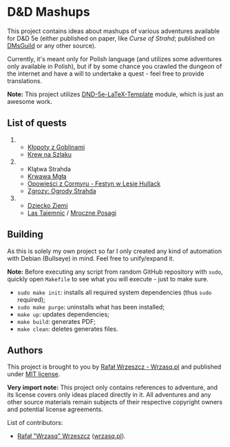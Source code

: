 # D&D Mashups

This project contains ideas about mashups of various adventures available for D&D 5e (either published on paper, like
_Curse of Strahd_; published on [DMsGuild](https://www.dmsguild.com/) or any other source).

Currently, it's meant only for Polish language (and utilizes some adventures only available in Polish), but if by some
chance you crawled the dungeon of the internet and have a will to undertake a quest - feel free to provide translations.

**Note:** This project utilizes [DND-5e-LaTeX-Template](https://github.com/rpgtex/DND-5e-LaTeX-Template) module, which
is just an awesome work.

## List of quests

1.
    - [Kłopoty z Goblinami](https://www.dmsguild.com/product/268015/Klopoty-z-goblinami)
    - [Krew na Szlaku](https://www.dmsguild.com/product/272953/Krew-na-szlaku)
1.
    - Klątwa Strahda
    - [Krwawa Mgła](https://www.quentinrpg.pl/?page_id=5288)
    - [Opowieści z Cormyru - Festyn w Lesie Hullack](https://www.dmsguild.com/product/299269/Opowiesci-z-Cormyru--Festyn-w-Lesie-Hullack)
    - [Zgrozy: Ogrody Strahda](https://www.dmsguild.com/product/413931/Zgrozy-Ogrody-Strahda)
1.
    - [Dziecko Ziemi](https://www.dmsguild.com/product/325274/Dziecko-Ziemi--przygoda-na-1-Poziomie-doswiadczenia)
    - [Las Tajemnic](https://www.dmsguild.com/product/284631/Las-tajemnic) /
    [Mroczne Posągi](https://www.dmsguild.com/product/317846/Mroczne-posagi)

## Building

As this is solely my own project so far I only created any kind of automation with Debian (Bullseye) in mind. Feel free
to unify/expand it.

**Note:** Before executing any script from random GitHub repository with `sudo`, quickly open `Makefile` to see what you
will execute - just to make sure.

- `sudo make init`: installs all required system dependencies (thus `sudo` required);
- `sudo make purge`: uninstalls what has been installed;
- `make up`: updates dependencies; 
- `make build`: generates PDF;
- `make clean`: deletes generates files. 

## Authors

This project is brought to you by [Rafał Wrzeszcz - Wrzasq.pl](https://wrzasq.pl) and published under
[MIT license](https://github.com/rafalwrzeszcz-wrzasqpl/pl.wrzasq.cform/tree/master/LICENSE).

**Very import note:** This project only contains references to adventure, and its license covers only ideas placed
directly in it. All adventures and any other source materials remain subjects of their respective copyright owners and
potential license agreements.

List of contributors:

-   [Rafał "Wrzasq" Wrzeszcz](https://github.com/rafalwrzeszcz) ([wrzasq.pl](https://wrzasq.pl)).
